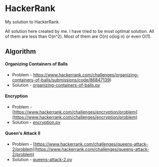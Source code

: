 # HackerRank
My solution to HackerRank.

All solution here created by me. I have tried to be most optimal solution. All of them are less than O(n^2).
Most of them are O(n) o(log n) or even O(1).

## Algorithm

#### Organizing Containers of Balls
- Problem - https://www.hackerrank.com/challenges/organizing-containers-of-balls/submissions/code/86847139)
- Solution - [organizing-containers-of-balls.py](organizing-containers-of-balls.py)

#### Encryption
- Problem - [https://www.hackerrank.com/challenges/encryption/problem](https://www.hackerrank.com/challenges/encryption/problem)
- Solution - [encryption.py](encryption.py)

#### Queen's Attack II
- Problem - [https://www.hackerrank.com/challenges/queens-attack-2/problem](https://www.hackerrank.com/challenges/queens-attack-2/problem)
- Solution - [queens-attack-2.py](queens-attack-2.py)
